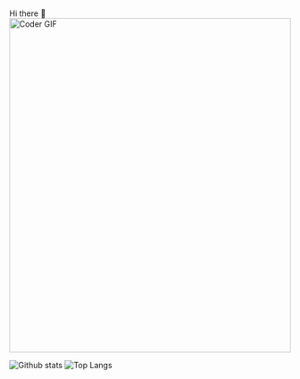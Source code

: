 ### 
Hi there 👋<img alt="Coder GIF" height=600  width=100% src="https://cdn.dribbble.com/users/730703/screenshots/6581243/avento.gif" />
<!--
**omuskaikar/omuskaikar** is a ✨ _special_ ✨ repository because its `README.md` (this file) appears on your GitHub profile.

Here are some ideas to get you started:

- 🔭 I’m currently working on ...
- 🌱 I’m currently learning ...
- 👯 I’m looking to collaborate on ...
- 🤔 I’m looking for help with ...
- 💬 Ask me about ...
- 📫 How to reach me: ...
- 😄 Pronouns: ...
- ⚡ Fun fact: ...
-->
![Github stats](https://github-readme-stats.vercel.app/api?username=omuskaikar&count_private=true&show_icons=true&theme=radical)
![Top Langs](https://github-readme-stats.vercel.app/api/top-langs/?username=myusername&theme=tokyonight)
